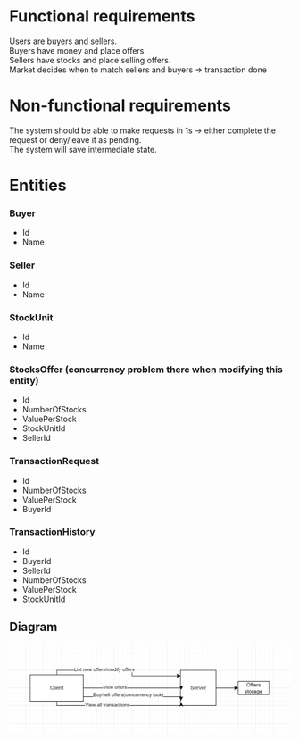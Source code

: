 

# Functional requirements
Users are buyers and sellers. \
Buyers have money and place offers. \
Sellers have stocks and place selling offers. \
Market decides when to match sellers and buyers => transaction done 

# Non-functional requirements
The system should be able to make requests in 1s -> either complete the request or deny/leave it as pending. \
The system will save intermediate state.

# Entities

### Buyer
* Id
* Name

### Seller
* Id
* Name

### StockUnit
* Id
* Name

### StocksOffer (concurrency problem there when modifying this entity)
* Id
* NumberOfStocks
* ValuePerStock
* StockUnitId
* SellerId

### TransactionRequest
* Id
* NumberOfStocks
* ValuePerStock
* BuyerId

### TransactionHistory
* Id
* BuyerId
* SellerId
* NumberOfStocks
* ValuePerStock
* StockUnitId

## Diagram
![alt text](https://github.com/danielbociat/CEBP/blob/main/diagram.png)

